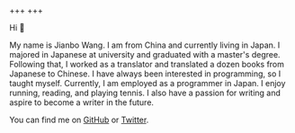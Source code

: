 +++
+++

Hi 👋

My name is Jianbo Wang. I am from China and currently living in Japan.
I majored in Japanese at university and graduated with a master's degree.
Following that, I worked as a translator and translated a dozen books from Japanese to Chinese.
I have always been interested in programming, so I taught myself.
Currently, I am employed as a programmer in Japan.
I enjoy running, reading, and playing tennis.
I also have a passion for writing and aspire to become a writer in the future.

You can find me on [GitHub](https://github.com/wjianbo) or [Twitter](https://twitter.com/wjianbo).

